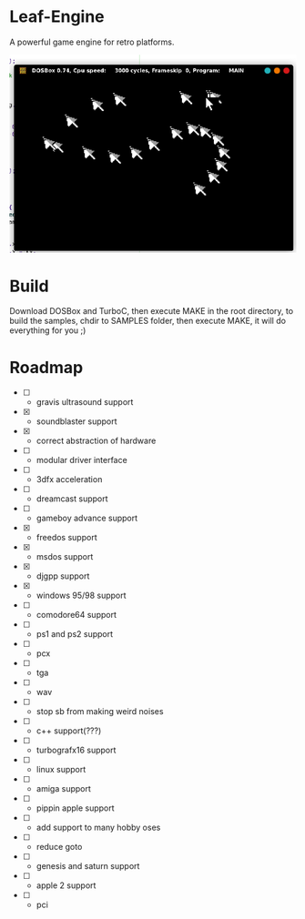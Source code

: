 # Leaf-Engine
A powerful game engine for retro platforms.

![mspop example](https://raw.githubusercontent.com/SuperLeaf1995/Leaf-Engine/master/MSPOP.PNG)

# Build
Download DOSBox and TurboC, then execute MAKE in the root directory, to 
build the samples, chdir to SAMPLES folder, then execute MAKE, it will 
do everything for you ;)

# Roadmap

- [ ] - gravis ultrasound support
- [x] - soundblaster support
- [x] - correct abstraction of hardware
- [ ] - modular driver interface
- [ ] - 3dfx acceleration
- [ ] - dreamcast support
- [ ] - gameboy advance support
- [x] - freedos support
- [x] - msdos support
- [x] - djgpp support
- [x] - windows 95/98 support
- [ ] - comodore64 support
- [ ] - ps1 and ps2 support
- [ ] - pcx
- [ ] - tga
- [ ] - wav
- [ ] - stop sb from making weird noises
- [ ] - c++ support(???)
- [ ] - turbografx16 support
- [ ] - linux support
- [ ] - amiga support
- [ ] - pippin apple support
- [ ] - add support to many hobby oses
- [ ] - reduce goto
- [ ] - genesis and saturn support
- [ ] - apple 2 support
- [ ] - pci
